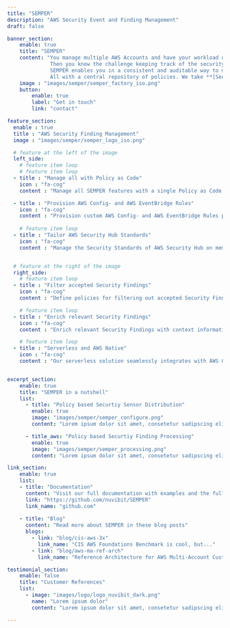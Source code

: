 ```yaml
---
title: "SEMPER"
description: "AWS Security Event and Finding Management"
draft: false

banner_section:
    enable: true
    title: "SEMPER"
    content: "You manage multiple AWS Accounts and have your workload distributed in multiple AWS regions?  <br>
              Then you know the challenge keeping track of the security compliance of your AWS resources and managing security events in realtime.<br><br>
              SEMPER enables you in a consistent and auditable way to manage your Security Sensors on a very granular level and to filter accepted Security Findings automated. <br>
              All with a central repository of policies. We take **[Security as Code](/faq/#pac 'What is Security / Policy as Code?')** serious. "
    image : "images/semper/semper_factory_iso.png"
    button:
        enable: true
        label: "Get in touch"
        link: "contact"

feature_section:
  enable : true
  title : "AWS Security Finding Management"
  image : "images/semper/semper_logo_iso.png"

  # feature at the left of the image
  left_side:
    # feature item loop
    # feature item loop
  - title : "Manage all with Policy as Code"
    icon : "fa-cog"
    content : "Manage all SEMPER features with a single Policy as Code repository."

  - title : "Provision AWS Config- and AWS EventBridge Rules"
    icon : "fa-cog"
    content : "Provision custom AWS Config- and AWS EventBridge Rules precisely in all your required accounts."
    
    # feature item loop
  - title : "Tailor AWS Security Hub Standards"
    icon : "fa-cog"
    content : "Manage the Security Standards of AWS Security Hub on member-account level."


  # feature at the right of the image
  right_side:
    # feature item loop
  - title : "Filter accepted Security Findings"
    icon : "fa-cog"
    content : "Define policies for filtering out accepted Security Findings and automated reflection to AWS Security Hub and Amazuon GuardDuty."

    # feature item loop
  - title : "Enrich relevant Security Findings"
    icon : "fa-cog"
    content : "Enrich relevant Security Findings with context information like account-tags for better post processing."

    # feature item loop
  - title : "Serverless and AWS Native"
    icon : "fa-cog"
    content : "Our serverless solution seamlessly integrates with AWS Config, AWS CloudTrail, AWS Security Hub and Amazon GuardDuty."


excerpt_section:
    enable: true
    title: "SEMPER in a nutshell"
    list:
      - title: "Policy based Securtiy Sensor Distribution"
        enable: true
        image: "images/semper/semper_configure.png"
        content: "Lorem ipsum dolor sit amet, consetetur sadipscing elitr, sed diam nonumy eirmod tempor invidunt ut labore et dolore magna aliquyam erat, sed diam voluptua. At vero eos et accusam et justo duo dolores et ea rebum. Stet clita kasd gubergren, no sea takimata sanctus est Lorem ipsum dolor sit amet"

      - title_aws: "Policy based Securtiy Finding Processing"
        enable: true
        image: "images/semper/semper_processing.png"
        content: "Lorem ipsum dolor sit amet, consetetur sadipscing elitr, sed diam nonumy eirmod tempor invidunt ut labore et dolore magna aliquyam erat, sed diam voluptua. At vero eos et accusam et justo duo dolores et ea rebum. Stet clita kasd gubergren, no sea takimata sanctus est Lorem ipsum dolor sit amet"

link_section:
    enable: true
    list:
    - title: "Documentation"
      content: "Visit our full documentation with examples and the full architecture on"
      link: "https://github.com/nuvibit/SEMPER"
      link_name: "github.com"
    
    - title: "Blog"
      content: "Read more about SEMPER in these blog posts"
      blogs:
        - link: "blog/cis-aws-3x"
          link_name: "CIS AWS Foundations Benchmark is cool, but..."
        - link: "blog/aws-ma-ref-arch"
          link_name: "Reference Architecture for AWS Multi-Account Customers"

testimonial_section:
    enable: false
    title: "Customer References"
    list:
      - image: "images/logo/logo_nuvibit_dark.png"
        name: "Lorem ipsum dolor"
        content: "Lorem ipsum dolor sit amet, consetetur sadipscing elitr, sed diam nonumy eirmod tempor invidunt"

---
```

